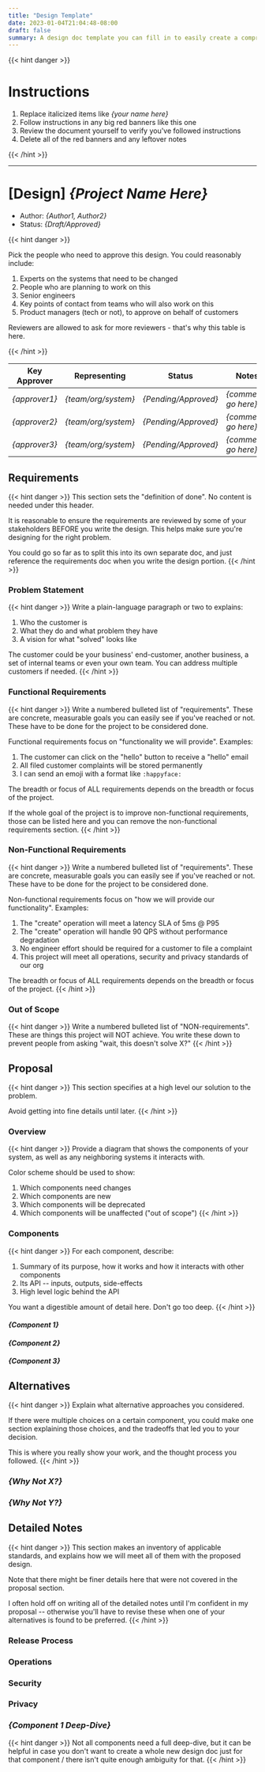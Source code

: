 ```yaml
---
title: "Design Template"
date: 2023-01-04T21:04:48-08:00
draft: false
summary: A design doc template you can fill in to easily create a comprehensive design.
---
```


{{< hint danger >}}

# Instructions

1. Replace italicized items like *{your name here}*
2. Follow instructions in any big red banners like this one
3. Review the document yourself to verify you've followed instructions
4. Delete all of the red banners and any leftover notes

{{< /hint >}}

----

# [Design] *{Project Name Here}*

- Author: *{Author1, Author2}*
- Status: *{Draft/Approved}*

{{< hint danger >}}

Pick the people who need to approve this design. You could reasonably include:
1. Experts on the systems that need to be changed
2. People who are planning to work on this
3. Senior engineers
4. Key points of contact from teams who will also work on this
5. Product managers (tech or not), to approve on behalf of customers

Reviewers are allowed to ask for more reviewers - that's why this table is here.

{{< /hint >}}

| Key Approver  | Representing        | Status               | Notes                |
| ------------  | ------------------- | -------------------- | -------------------- |
| *{approver1}* | *{team/org/system}* | *{Pending/Approved}* | *{comments go here}* |
| *{approver2}* | *{team/org/system}* | *{Pending/Approved}* | *{comments go here}* |
| *{approver3}* | *{team/org/system}* | *{Pending/Approved}* | *{comments go here}* |

## Requirements

{{< hint danger >}}
This section sets the "definition of done". No content is needed under this header.

It is reasonable to ensure the requirements are reviewed by some of your stakeholders
BEFORE you write the design. This helps make sure you're designing for the right problem.

You could go so far as to split this into its own separate doc, and just reference
the requirements doc when you write the design portion.
{{< /hint >}}

### Problem Statement

{{< hint danger >}}
Write a plain-language paragraph or two to explains:
1. Who the customer is
2. What they do and what problem they have
3. A vision for what "solved" looks like

The customer could be your business' end-customer, another business,
a set of internal teams or even your own team.
You can address multiple customers if needed.
{{< /hint >}}

### Functional Requirements

{{< hint danger >}}
Write a numbered bulleted list of "requirements".
These are concrete, measurable goals you can easily see if you've reached or not.
These have to be done for the project to be considered done.

Functional requirements focus on "functionality we will provide". Examples:
1. The customer can click on the "hello" button to receive a "hello" email
2. All filed customer complaints will be stored permanently
3. I can send an emoji with a format like `:happyface:`

The breadth or focus of ALL requirements depends on the breadth or focus of the project.

If the whole goal of the project is to improve non-functional requirements,
those can be listed here and you can remove the non-functional requirements section.
{{< /hint >}}

### Non-Functional Requirements

{{< hint danger >}}
Write a numbered bulleted list of "requirements".
These are concrete, measurable goals you can easily see if you've reached or not.
These have to be done for the project to be considered done.

Non-functional requirements focus on "how we will provide our functionality". Examples:
1. The "create" operation will meet a latency SLA of 5ms @ P95
2. The "create" operation will handle 90 QPS without performance degradation
3. No engineer effort should be required for a customer to file a complaint
4. This project will meet all operations, security and privacy standards of our org

The breadth or focus of ALL requirements depends on the breadth or focus of the project.
{{< /hint >}}

### Out of Scope

{{< hint danger >}}
Write a numbered bulleted list of "NON-requirements".
These are things this project will NOT achieve.
You write these down to prevent people from asking "wait, this doesn't solve X?"
{{< /hint >}}

## Proposal

{{< hint danger >}}
This section specifies at a high level our solution to the problem.

Avoid getting into fine details until later.
{{< /hint >}}

### Overview

{{< hint danger >}}
Provide a diagram that shows the components of your system,
as well as any neighboring systems it interacts with.

Color scheme should be used to show:
1. Which components need changes
2. Which components are new
3. Which components will be deprecated
4. Which components will be unaffected ("out of scope")
{{< /hint >}}

### Components

{{< hint danger >}}
For each component, describe:
1. Summary of its purpose, how it works and how it interacts with other components
2. Its API -- inputs, outputs, side-effects
3. High level logic behind the API

You want a digestible amount of detail here. Don't go too deep.
{{< /hint >}}

#### *{Component 1}*

#### *{Component 2}*

#### *{Component 3}*

## Alternatives

{{< hint danger >}}
Explain what alternative approaches you considered.

If there were multiple choices on a certain component,
you could make one section explaining those choices,
and the tradeoffs that led you to your decision.

This is where you really show your work, and the thought
process you followed.
{{< /hint >}}

### *{Why Not X?}*

### *{Why Not Y?}*

## Detailed Notes

{{< hint danger >}}
This section makes an inventory of applicable standards,
and explains how we will meet all of them with the proposed design.

Note that there might be finer details here that were not covered
in the proposal section.

I often hold off on writing all of the detailed notes until I'm
confident in my proposal -- otherwise you'll have to revise these
when one of your alternatives is found to be preferred.
{{< /hint >}}

### Release Process

### Operations

### Security

### Privacy

### *{Component 1 Deep-Dive}*

{{< hint danger >}}
Not all components need a full deep-dive, but it can be helpful
in case you don't want to create a whole new design doc just for
that component / there isn't quite enough ambiguity for that.
{{< /hint >}}